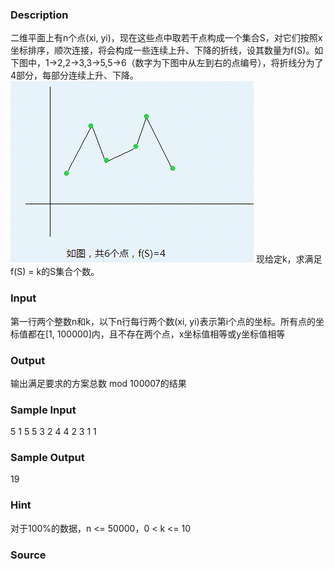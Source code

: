 
### Description
二维平面上有n个点(xi, yi)，现在这些点中取若干点构成一个集合S，对它们按照x坐标排序，顺次连接，将会构成一些连续上升、下降的折线，设其数量为f(S)。如下图中，1->2,2->3,3->5,5->6（数字为下图中从左到右的点编号），将折线分为了4部分，每部分连续上升、下降。
 ![](/JudgeOnline/upload/201409/aa.jpg)
现给定k，求满足f(S) = k的S集合个数。

### Input
第一行两个整数n和k，以下n行每行两个数(xi, yi)表示第i个点的坐标。所有点的坐标值都在[1, 100000]内，且不存在两个点，x坐标值相等或y坐标值相等
### Output
输出满足要求的方案总数 mod 100007的结果
### Sample Input
5 1
5 5
3 2
4 4
2 3
1 1

### Sample Output
19


### Hint
对于100%的数据，n <= 50000，0 < k <= 10

### Source
